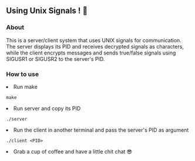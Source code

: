 <h2>Using Unix Signals ! 📡</h2>

<h3>About</h3>

This is a server/client system that uses UNIX signals for communication. 
<br>
The server displays its PID and receives decrypted signals as characters, while the client encrypts messages and sends true/false signals using SIGUSR1 or SIGUSR2 to the server's PID.

<h3>How to use</h3>
<li>Run make</li>

```
make 
```

<li>Run server and copy its PID</li>

```
./server 
```

<li>Run the client in another terminal and pass the server's PID as argument</li>

```
./client <PID>
```

<li>Grab a cup of coffee and have a little chit chat 😎</li>
